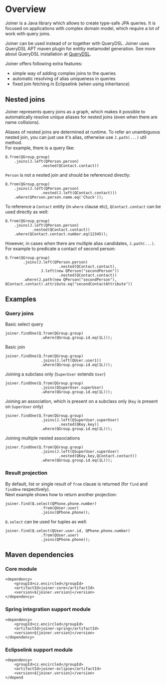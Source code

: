 # Overview

Joiner is a Java library which allows to create type-safe JPA queries. It is focused on applications with complex domain model, which require a lot of work with query joins.   

Joiner can be used instead of or together with QueryDSL. Joiner uses QueryDSL APT maven plugin for entitiy metamodel generation. See more about QueryDSL installation at [QueryDSL](http://www.querydsl.com/static/querydsl/latest/reference/html/ch02.html#jpa_integration).

Joiner offers following extra features:
* simple way of adding complex joins to the queries
* automatic resolving of alias uniqueness in queries
* fixed join fetching in Eclipselink (when using inheritance)


## Nested joins

Joiner represents query joins as a graph, which makes it possible to automatically resolve unique aliases for nested joins (even when there are name collisions).

Aliases of nested joins are determined at runtime. To refer an unambiguous nested join, you can just use it's alias, otherwise use `J.path(...)` util method.     
For example, there is a query like:

```
Q.from(QGroup.group)
    .joins(J.left(QPerson.person)
                .nested(QContact.contact))
```

`Person` is not a nested join and should be referenced directly:

```
Q.from(QGroup.group)
    .joins(J.left(QPerson.person)
                .nested(J.left(QContact.contact)))
    .where(QPerson.person.name.eq('Chuck'));
```

To reference a `Contact` entity (in `where` clause etc), `QContact.contact` can be used directly as well:

```
Q.from(QGroup.group)
    .joins(J.left(QPerson.person)
            .nested(QContact.contact))
    .where(QContact.contact.number.eq(12345));
```

However, in cases when there are multiple alias candidates, `J.path(...)`. For example to predicate a contact of second person:

```
Q.from(QGroup.group)
        .joins(J.left(QPerson.person)
                        .nested(QContact.contact),
                J.left(new QPerson("secondPerson"))
                        .nested(QContact.contact))
        .where(J.path(new QPerson("secondPerson"), QContact.contact).attribute.eq("secondContactAttribute"))
```

## Examples

### Query joins

Basic select query
```
joiner.findOne(Q.from(QGroup.group)
                .where(QGroup.group.id.eq(1L)));
```

Basic join
```
joiner.findOne(Q.from(QGroup.group)
                .joins(J.left(QUser.user1))
                .where(QGroup.group.id.eq(1L)));
```

Joining a subclass only (`SuperUser` extends `User`)
```
joiner.findOne(Q.from(QGroup.group)
                .joins(QSuperUser.superUser)
                .where(QGroup.group.id.eq(1L)));
```

Joining an association, which is present on a subclass only (`Key` is present on `SuperUser` only)
```
joiner.findOne(Q.from(QGroup.group)
                .joins(J.left(QSuperUser.superUser)
                        .nested(QKey.key))
                .where(QGroup.group.id.eq(1L)));
```

Joining multiple nested associations
```
joiner.findOne(Q.from(QGroup.group)
                .joins(J.left(QSuperUser.superUser)
                        .nested(QKey.key,QContact.contact))
                .where(QGroup.group.id.eq(1L)));
```
### Result projection
By default, list or single result of `from` clause is returned (for `find` and `findOne` respectively).   
Next example shows how to return another projection:   
```
joiner.find(Q.select(QPhone.phone.number)
                .from(QUser.user)
                .joins(QPhone.phone));
```

`Q.select` can be used for tuples as well:

```
joiner.find(Q.select(QUser.user.id, QPhone.phone.number)
                .from(QUser.user)
                .joins(QPhone.phone));
```

## Maven dependencies  

### Core module
```
<dependency>
    <groupId>cz.encircled</groupId>
    <artifactId>joiner-core</artifactId>
    <version>${joiner.version}</version>
</dependency>
```

### Spring integration support module
```
<dependency>
    <groupId>cz.encircled</groupId>
    <artifactId>joiner-spring</artifactId>
    <version>${joiner.version}</version>
</dependency>
```

### Eclipselink support module
```
<dependency>
    <groupId>cz.encircled</groupId>
    <artifactId>joiner-eclipse</artifactId>
    <version>${joiner.version}</version>
</depend
